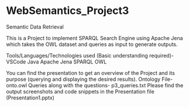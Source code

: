 # WebSemantics_Project3
 Semantic Data Retrieval
 
This is a Project to implement SPARQL Search Engine using Apache Jena which takes the OWL dataset and queries as input to generate outputs.

Tools/Languages/Technologies used (Basic understanding required)-
VSCode
Java
Apache Jena
SPARQL
OWL

You can find the presentation to get an overview of the Project and its purpose (querying and displaying the desired results).
Ontology File- onto.owl
Queries along with the questions- p3_queries.txt
Please find the output screenshots and code snippets in the Presentation file (Presentation1.pptx)

